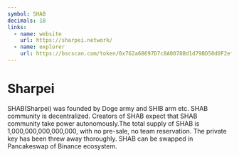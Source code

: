 ```yaml
---
symbol: SHAB
decimals: 18
links:
  - name: website
    url: https://sharpei.network/
  - name: explorer
    url: https://bscscan.com/token/0x762a68697D7c8A0078Bd1d79BD50d0F2ef8A8AaF
---
```


# Sharpei

SHAB(Sharpei) was founded by Doge army and SHIB arm etc. SHAB community is decentralized. Creators of SHAB expect that SHAB community take power autonomously.The total supply of SHAB is 1,000,000,000,000,000, with no pre-sale, no team reservation. The private key has been threw away thoroughly. SHAB can be swapped in Pancakeswap of Binance ecosystem.
